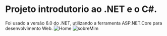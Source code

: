 # Projeto introdutorio ao .NET e o C#.

Foi usado a versão 6.0 do .NET, utilizando a ferramenta ASP.NET.Core para desenvolvimento Web. 
![Home](https://user-images.githubusercontent.com/99850972/187775655-4e36be76-966c-4bda-8e8a-a984cc7b13a3.PNG)
![sobreMim](https://user-images.githubusercontent.com/99850972/187775686-245c5d21-0d77-4aaa-af03-1263276e160e.PNG)

